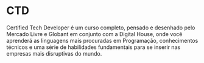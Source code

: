 # CTD
Certified Tech Developer é um curso completo, pensado e desenhado pelo Mercado Livre e Globant em conjunto com a Digital House, onde você aprenderá as linguagens mais procuradas em Programação, conhecimentos técnicos e uma série de habilidades fundamentais para se inserir nas empresas mais disruptivas do mundo.
